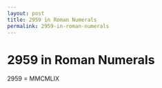 ```yaml
---
layout: post
title: 2959 in Roman Numerals
permalink: 2959-in-roman-numerals
---
```


# 2959 in Roman Numerals

2959 = MMCMLIX
